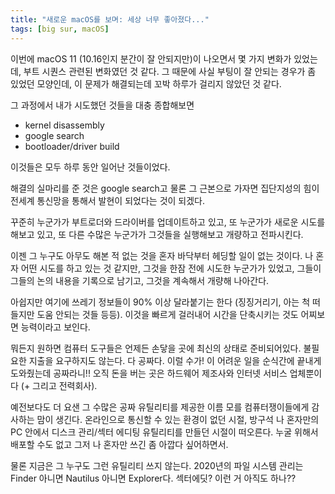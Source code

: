 ```yaml
---
title: "새로운 macOS를 보며: 세상 너무 좋아졌다..."
tags: [big sur, macOS]
---
```


이번에 macOS 11 (10.16인지 분간이 잘 안되지만)이 나오면서 몇 가지 변화가 있었는데, 부트 시퀀스 관련된 변화였던 것 같다. 그 때문에 사실 부팅이 잘 안되는 경우가 좀 있었던 모양인데, 이 문제가 해결되는데 꼬박 하루가 걸리지 않았던 것 같다. 

그 과정에서 내가 시도했던 것들을 대충 종합해보면

- kernel disassembly
- google search
- bootloader/driver build

이것들은 모두 하루 동안 일어난 것들이었다.

해결의 실마리를 준 것은 google search고 물론 그 근본으로 가자면 집단지성의 힘이 전세계 통신망을 통해서 발현이 되었다는 것이 되겠다. 

꾸준히 누군가가 부트로더와 드라이버를 업데이트하고 있고, 또 누군가가 새로운 시도를 해보고 있고, 또 다른 수많은 누군가가 그것들을 실행해보고 개량하고 전파시킨다. 

이젠 그 누구도 아무도 해본 적 없는 것을 혼자 바닥부터 헤딩할 일이 없는 것이다. 나 혼자 어떤 시도를 하고 있는 것 같지만, 그것을 한잠 전에 시도한 누군가가 있었고, 그들이 그들의 논의 내용을 기록으로 남기고, 그것을 계속해서 개량해 나아간다. 

아쉽지만 여기에 쓰레기 정보들이 90% 이상 달라붙기는 한다 (징징거리기, 아는 척 떠들지만 도움 안되는 것들 등등). 이것을 빠르게 걸러내어 시간을 단축시키는 것도 어찌보면 능력이라고 보인다. 

뭐든지 원하면 컴퓨터 도구들은 언제든 손닿을 곳에 최신의 상태로 준비되어있다. 불필요한 지출을 요구하지도 않는다. 다 공짜다. 이럴 수가! 이 어려운 일을 순식간에 끝내게 도와줬는데 공짜라니!! 오직 돈을 버는 곳은 하드웨어 제조사와 인터넷 서비스 업체뿐이다 (+ 그리고 전력회사).

예전보다도 더 요샌 그 수많은 공짜 유틸리티를 제공한 이름 모를 컴퓨터쟁이들에게 감사하는 맘이 생긴다. 온라인으로 통신할 수 있는 환경이 없던 시절, 방구석 나 혼자만의 PC 안에서 디스크 관리/섹터 에디팅 유틸리티를 만들던 시절이 떠오른다. 누굴 위해서 배포할 수도 없고 그저 나 혼자만 쓰긴 좀 아깝다 싶어하면서. 

물론 지금은 그 누구도 그런 유틸리티 쓰지 않는다. 2020년의 파일 시스템 관리는 Finder 아니면 Nautilus 아니면 Explorer다. 섹터에딧? 이런 거 아직도 하나??

